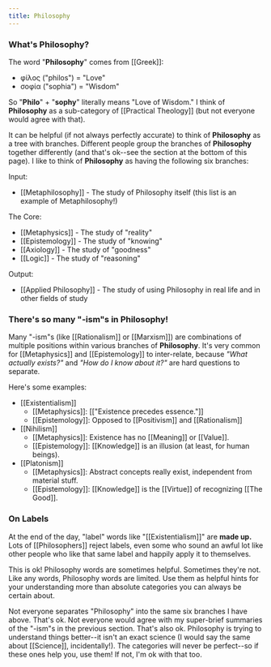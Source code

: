 ```yaml
---
title: Philosophy
---
```


### What's Philosophy?

The word "**Philosophy**" comes from [[Greek]]:

* φίλος ("philos") = "Love"
* σοφία ("sophia") = "Wisdom"

So "**Philo**" + "**sophy**" literally means "Love of Wisdom." I think of **Philosophy** as a sub-category of [[Practical Theology]] (but not everyone would agree with that).

It can be helpful (if not always perfectly accurate) to think of **Philosophy** as a tree with branches. Different people group the branches of **Philosophy** together differently (and that's ok--see the section at the bottom of this page). I like to think of **Philosophy** as having the following six branches:

Input:
* [[Metaphilosophy]] - The study of Philosophy itself (this list is an example of Metaphilosophy!)
  
The Core:
* [[Metaphysics]] - The study of "reality"
* [[Epistemology]] - The study of "knowing"
* [[Axiology]] - The study of "goodness"
* [[Logic]] - The study of "reasoning"
  
Output:
* [[Applied Philosophy]] - The study of using Philosophy in real life and in other fields of study

### There's so many "-ism"s in Philosophy!

Many "-ism"s (like [[Rationalism]] or [[Marxism]]) are combinations of multiple positions within various branches of **Philosophy**. It's very common for [[Metaphysics]] and [[Epistemology]] to inter-relate, because *"What actually exists?"* and *"How do I know about it?"* are hard questions to separate.

Here's some examples:

* [[Existentialism]]
  * [[Metaphysics]]: [["Existence precedes essence."]]
  * [[Epistemology]]: Opposed to [[Positivism]] and [[Rationalism]]
* [[Nihilism]]
  * [[Metaphysics]]: Existence has no [[Meaning]] or [[Value]].
  * [[Epistemology]]: [[Knowledge]] is an illusion (at least, for human beings).
* [[Platonism]]
  * [[Metaphysics]]: Abstract concepts really exist, independent from material stuff.
  * [[Epistemology]]: [[Knowledge]] is the [[Virtue]] of recognizing [[The Good]].

### On Labels

At the end of the day, "label" words like "[[Existentialism]]" are **made up.** Lots of [[Philosophers]] reject labels, even some who sound an awful lot like other people who like that same label and happily apply it to themselves. 

This is ok! Philosophy words are sometimes helpful. Sometimes they're not. Like any words, Philosophy words are limited. Use them as helpful hints for your understanding more than absolute categories you can always be certain about.

Not everyone separates "Philosophy" into the same six branches I have above. That's ok. Not everyone would agree with my super-brief summaries of the "-ism"s in the previous section. That's also ok. Philosophy is trying to understand things better--it isn't an exact science (I would say the same about [[Science]], incidentally!). The categories will never be perfect--so if these ones help you, use them! If not, I'm ok with that too.